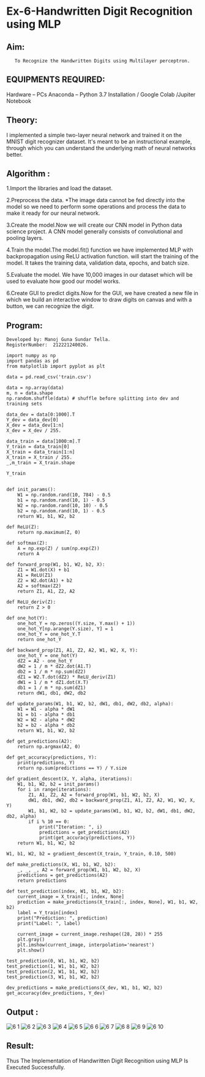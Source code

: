 # Ex-6-Handwritten Digit Recognition using MLP
## Aim:
       To Recognize the Handwritten Digits using Multilayer perceptron.
##  EQUIPMENTS REQUIRED:
Hardware – PCs
Anaconda – Python 3.7 Installation / Google Colab /Jupiter Notebook
## Theory:

 I implemented a simple two-layer neural network and trained it on the MNIST digit recognizer dataset. It's meant to be an instructional example, through which you can understand the underlying math of neural networks better.

## Algorithm :

1.Import the libraries and load the dataset.

2.Preprocess the data. *The image data cannot be fed directly into the model so we need to perform some operations and process the data to make it ready for our neural network.

3.Create the model.Now we will create our CNN model in Python data science project. A CNN model generally consists of convolutional and pooling layers.

4.Train the model.The model.fit() function we have implemented MLP with backpropagation using ReLU activation function. will start the training of the model. It takes the training data, validation data, epochs, and batch size.

5.Evaluate the model. We have 10,000 images in our dataset which will be used to evaluate how good our model works.

6.Create GUI to predict digits.Now for the GUI, we have created a new file in which we build an interactive window to draw digits on canvas and with a button, we can recognize the digit.

## Program:
```
Developed by: Manoj Guna Sundar Tella. 
RegisterNumber:  212221240026.
```
```
import numpy as np
import pandas as pd
from matplotlib import pyplot as plt

data = pd.read_csv('train.csv')
```
```
data = np.array(data)
m, n = data.shape
np.random.shuffle(data) # shuffle before splitting into dev and training sets

data_dev = data[0:1000].T
Y_dev = data_dev[0]
X_dev = data_dev[1:n]
X_dev = X_dev / 255.

data_train = data[1000:m].T
Y_train = data_train[0]
X_train = data_train[1:n]
X_train = X_train / 255.
_,m_train = X_train.shape
```
```
Y_train
```
```

def init_params():
    W1 = np.random.rand(10, 784) - 0.5
    b1 = np.random.rand(10, 1) - 0.5
    W2 = np.random.rand(10, 10) - 0.5
    b2 = np.random.rand(10, 1) - 0.5
    return W1, b1, W2, b2

def ReLU(Z):
    return np.maximum(Z, 0)

def softmax(Z):
    A = np.exp(Z) / sum(np.exp(Z))
    return A
    
def forward_prop(W1, b1, W2, b2, X):
    Z1 = W1.dot(X) + b1
    A1 = ReLU(Z1)
    Z2 = W2.dot(A1) + b2
    A2 = softmax(Z2)
    return Z1, A1, Z2, A2

def ReLU_deriv(Z):
    return Z > 0

def one_hot(Y):
    one_hot_Y = np.zeros((Y.size, Y.max() + 1))
    one_hot_Y[np.arange(Y.size), Y] = 1
    one_hot_Y = one_hot_Y.T
    return one_hot_Y

def backward_prop(Z1, A1, Z2, A2, W1, W2, X, Y):
    one_hot_Y = one_hot(Y)
    dZ2 = A2 - one_hot_Y
    dW2 = 1 / m * dZ2.dot(A1.T)
    db2 = 1 / m * np.sum(dZ2)
    dZ1 = W2.T.dot(dZ2) * ReLU_deriv(Z1)
    dW1 = 1 / m * dZ1.dot(X.T)
    db1 = 1 / m * np.sum(dZ1)
    return dW1, db1, dW2, db2

def update_params(W1, b1, W2, b2, dW1, db1, dW2, db2, alpha):
    W1 = W1 - alpha * dW1
    b1 = b1 - alpha * db1    
    W2 = W2 - alpha * dW2  
    b2 = b2 - alpha * db2    
    return W1, b1, W2, b2
```
```
def get_predictions(A2):
    return np.argmax(A2, 0)

def get_accuracy(predictions, Y):
    print(predictions, Y)
    return np.sum(predictions == Y) / Y.size

def gradient_descent(X, Y, alpha, iterations):
    W1, b1, W2, b2 = init_params()
    for i in range(iterations):
        Z1, A1, Z2, A2 = forward_prop(W1, b1, W2, b2, X)
        dW1, db1, dW2, db2 = backward_prop(Z1, A1, Z2, A2, W1, W2, X, Y)
        W1, b1, W2, b2 = update_params(W1, b1, W2, b2, dW1, db1, dW2, db2, alpha)
        if i % 10 == 0:
            print("Iteration: ", i)
            predictions = get_predictions(A2)
            print(get_accuracy(predictions, Y))
    return W1, b1, W2, b2
```
```
W1, b1, W2, b2 = gradient_descent(X_train, Y_train, 0.10, 500)
```
```
def make_predictions(X, W1, b1, W2, b2):
    _, _, _, A2 = forward_prop(W1, b1, W2, b2, X)
    predictions = get_predictions(A2)
    return predictions

def test_prediction(index, W1, b1, W2, b2):
    current_image = X_train[:, index, None]
    prediction = make_predictions(X_train[:, index, None], W1, b1, W2, b2)
    label = Y_train[index]
    print("Prediction: ", prediction)
    print("Label: ", label)
    
    current_image = current_image.reshape((28, 28)) * 255
    plt.gray()
    plt.imshow(current_image, interpolation='nearest')
    plt.show()
```
```
test_prediction(0, W1, b1, W2, b2)
test_prediction(1, W1, b1, W2, b2)
test_prediction(2, W1, b1, W2, b2)
test_prediction(3, W1, b1, W2, b2)
```
```
dev_predictions = make_predictions(X_dev, W1, b1, W2, b2)
get_accuracy(dev_predictions, Y_dev)
```

## Output :
![6 1](https://user-images.githubusercontent.com/94883876/203900084-784dec43-a206-4697-aa07-9140e30928f2.jpg)
![6 2](https://user-images.githubusercontent.com/94883876/203900106-96070289-5ec9-4e4e-a063-3feae26ed45c.jpg)
![6 3](https://user-images.githubusercontent.com/94883876/203900132-e7a5d6f0-292e-4ec1-88a7-fa85a397b73f.jpg)
![6 4](https://user-images.githubusercontent.com/94883876/203900151-e483c6a7-9ef1-43f5-95d6-27a4f809906a.jpg)
![6 5](https://user-images.githubusercontent.com/94883876/203900172-b75f78dd-f44f-4bfe-8dff-53df9c2d243e.jpg)
![6 6](https://user-images.githubusercontent.com/94883876/203900190-7a0a5632-2190-47b6-a008-c9123bf4fa73.jpg)
![6 7](https://user-images.githubusercontent.com/94883876/203900200-2ce99bec-d506-4bf1-9df8-fccd0e50ef9f.jpg)
![6 8](https://user-images.githubusercontent.com/94883876/203900214-ee19f8c7-f7ea-44be-9529-a8d2ba5cccd8.jpg)
![6 9](https://user-images.githubusercontent.com/94883876/203900278-679d938d-bc3a-46c5-9a9c-ba5be13754de.jpg)
![6 10](https://user-images.githubusercontent.com/94883876/203900352-30c52a7e-885a-4344-bf5d-6529174a8ad2.jpg)




## Result:
Thus The Implementation of Handwritten Digit Recognition using MLP Is Executed Successfully.
